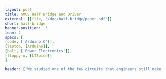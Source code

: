 ```yaml
---
layout: post
title: nMOS Half Bridge and Driver
external: [[file, '/doc/half-bridge/paper.pdf']]
short: half-bridge
banner-position: .3
team: 2
specs: [
[code, ['Arduino C']],
[laptop, [Arduino]],
[bolt, ['Power Electronics']],
[floppy-o, [LTSpice]]
]

header: ['We studied one of the few circuits that engineers still make out of discrete transistors.', "Modern integrated circuits provide complex systems with thousands of transistors on individual dies. Today, it's really only economical for an engineer to build a circuit from scratch when it needs to handle power. We chose the n-channel MOSFET half bridge because it's a subcircuit present in almost every high power, high efficiency switching circuit. It allowed us to apply what we had learned in our Circuits class while answering a question we found interesting: how do we generate a voltage above the supply rails?"]
---
```

